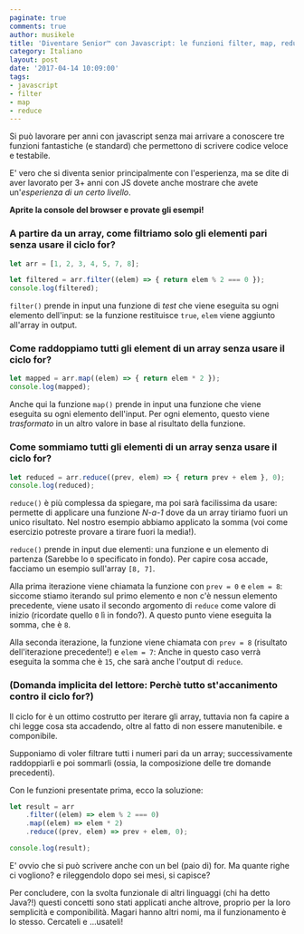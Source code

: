 ```yaml
---
paginate: true
comments: true
author: musikele
title: 'Diventare Senior™ con Javascript: le funzioni filter, map, reduce'
category: Italiano
layout: post
date: '2017-04-14 10:09:00'
tags:
- javascript
- filter
- map
- reduce
---
```

Si può lavorare per anni con javascript senza mai arrivare a conoscere tre funzioni fantastiche (e standard) che permettono di scrivere codice veloce e testabile.  

E' vero che si diventa senior principalmente con l'esperienza, ma se dite di aver lavorato per 3+ anni con JS dovete anche mostrare che avete un'_esperienza di un certo livello_.

**Aprite la console del browser e provate gli esempi!**

### A partire da un array, come filtriamo solo gli elementi pari senza usare il ciclo for?

```javascript
let arr = [1, 2, 3, 4, 5, 7, 8];

let filtered = arr.filter((elem) => { return elem % 2 === 0 });
console.log(filtered);
```

`filter()` prende in input una funzione di _test_ che viene eseguita su ogni elemento dell'input: se la funzione restituisce `true`, `elem` viene aggiunto all'array in output. 

### Come raddoppiamo tutti gli element di un array senza usare il ciclo for? 

```javascript
let mapped = arr.map((elem) => { return elem * 2 });
console.log(mapped);
```

Anche qui la funzione `map()` prende in input una funzione che viene eseguita su ogni elemento dell'input. Per ogni elemento, questo viene _trasformato_ in un altro valore in base al risultato della funzione. 

### Come sommiamo tutti gli elementi di un array senza usare il ciclo for? 

```javascript
let reduced = arr.reduce((prev, elem) => { return prev + elem }, 0);
console.log(reduced);
```

`reduce()` è più complessa da spiegare, ma poi sarà facilissima da usare: permette di applicare una funzione _N-a-1_ dove da un array tiriamo fuori un unico risultato. Nel nostro esempio abbiamo applicato la somma (voi come esercizio potreste provare a tirare fuori la media!). 

`reduce()` prende in input due elementi: una funzione e un elemento di partenza (Sarebbe lo `0` specificato in fondo). Per capire cosa accade, facciamo un esempio sull'array `[8, 7]`. 

Alla prima iterazione viene chiamata la funzione con `prev = 0` e `elem = 8`: siccome stiamo iterando sul primo elemento e non c'è nessun elemento precedente, viene usato il secondo argomento di `reduce` come valore di inizio (ricordate quello `0` lì in fondo?). A questo punto viene eseguita la somma, che è `8`. 

Alla seconda iterazione, la funzione viene chiamata con `prev = 8` (risultato dell'iterazione precedente!) e `elem = 7`:  Anche in questo caso verrà eseguita la somma che è `15`, che sarà anche l'output di `reduce`. 

### (Domanda implicita del lettore: Perchè tutto st'accanimento contro il ciclo for?)
Il ciclo for è un ottimo costrutto per iterare gli array, tuttavia non fa capire a chi legge cosa sta accadendo, oltre al fatto di non essere manutenibile. e componibile. 

Supponiamo di voler filtrare tutti i numeri pari da un array; successivamente raddoppiarli e poi sommarli (ossia, la composizione delle tre domande precedenti). 

Con le funzioni presentate prima, ecco la soluzione: 

```javascript
let result = arr
	.filter((elem) => elem % 2 === 0)
	.map((elem) => elem * 2)
	.reduce((prev, elem) => prev + elem, 0);

console.log(result);
```

E' ovvio che si può scrivere anche con un bel (paio di) for. Ma quante righe ci vogliono? e rileggendolo dopo sei mesi, si capisce? 

Per concludere, con la svolta funzionale di altri linguaggi (chi ha detto Java?!) questi concetti sono stati applicati anche altrove, proprio per la loro semplicità e componibilità. Magari hanno altri nomi, ma il funzionamento è lo stesso. Cercateli e ...usateli!
